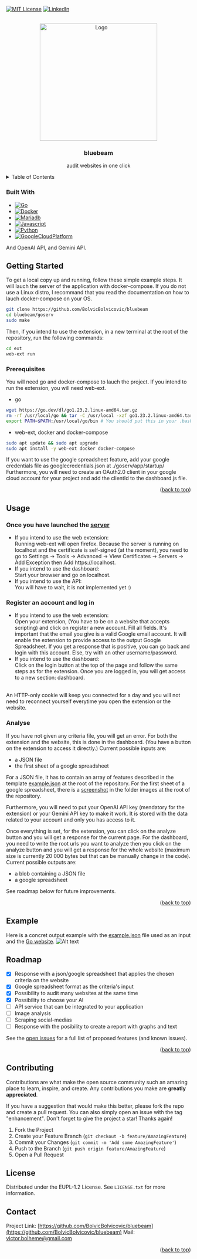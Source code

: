 <!-- Improved compatibility of back to top link: See: https://github.com/othneildrew/Best-README-Template/pull/73 -->
<a id="readme-top"></a>
<!--
*** Thanks for checking out the Best-README-Template. If you have a suggestion
*** that would make this better, please fork the repo and create a pull request
*** or simply open an issue with the tag "enhancement".
*** Don't forget to give the project a star!
*** Thanks again! Now go create something AMAZING! :D
-->



<!-- PROJECT SHIELDS -->
[![MIT License][license-shield]][license-url]
[![LinkedIn][linkedin-shield]][linkedin-url]



<!-- PROJECT LOGO -->
<br />
<div align="center">
  <a href="https://github.com/BolvicBolvicovic/bluebeam">
    <img src="images/bluebeam.png" alt="Logo" width="320" height="320">
  </a>

<h3 align="center">bluebeam</h3>

  <p align="center">
    audit websites in one click
    </br>
  </p>
</div>



<!-- TABLE OF CONTENTS -->
<details>
  <summary>Table of Contents</summary>
  <ol>
    <li>
      <a href="#about-the-project">About The Project</a>
      <ul>
        <li><a href="#built-with">Built With</a></li>
      </ul>
    </li>
    <li>
      <a href="#getting-started">Getting Started</a>
      <ul>
        <li><a href="#prerequisites">Prerequisites</a></li>
        <li><a href="#installation">Installation</a></li>
      </ul>
    </li>
    <li><a href="#usage">Usage</a></li>
    <li><a href="#example">Example</a></li>
    <li><a href="#roadmap">Roadmap</a></li>
    <li><a href="#contributing">Contributing</a></li>
    <li><a href="#license">License</a></li>
    <li><a href="#contact">Contact</a></li>
  </ol>
</details>

### Built With

* [![Go][Go.dev]][Go-url]
* [![Docker][Docker.com]][Docker-url]
* [![Mariadb][Mariadb.org]][Mariadb-url]
* [![Javascript][Javascript.com]][Javascript-url]
* [![Python][Python.org]][Python-url]
* [![GoogleCloudPlatform][GoogleCloudPlatform.com]][GoogleCloudPlatform-url]

And OpenAI API, and Gemini API.

<!-- GETTING STARTED -->
## Getting Started

To get a local copy up and running, follow these simple example steps.
It will lauch the server of the application with docker-compose.
If you do not use a Linux distro, I recommand that you read the documentation on how to lauch docker-compose on your OS.

```sh
git clone https://github.com/BolvicBolvicovic/bluebeam
cd bluebeam/goserv
sudo make
```

Then, if you intend to use the extension, in a new terminal at the root of the repository, run the following commands:

```sh
cd ext
web-ext run
```

### Prerequisites

You will need go and docker-compose to lauch the project. If you intend to run the extension, you will need web-ext.
* go
```sh
wget https://go.dev/dl/go1.23.2.linux-amd64.tar.gz
rm -rf /usr/local/go && tar -C /usr/local -xzf go1.23.2.linux-amd64.tar.gz
export PATH=$PATH:/usr/local/go/bin # You should put this in your .bashrc
```
* web-ext, docker and docker-compose
```sh
sudo apt update && sudo apt upgrade
sudo apt install -y web-ext docker docker-compose
```

If you want to use the google spreadsheet feature, add your google credentials file as googlecredentials.json at ./goserv/app/startup/
Furthermore, you will need to create an OAuth2.0 client in your google cloud account for your project and add the clientId to the dashboard.js file.

<p align="right">(<a href="#readme-top">back to top</a>)</p>


<!-- USAGE EXAMPLES -->
## Usage

### Once you have launched the <a href="#getting-started">server</a> 
- If you intend to use the web extension:<br/>
Running web-ext will open firefox. Because the server is running on localhost and the certificate is self-signed (at the moment),
you need to go to Settings -> Tools -> Advanced -> View Certificates -> Servers -> Add Exception then Add https://localhost.<br/>
- If you intend to use the dashboard:<br/>
Start your browser and go on localhost.<br/>
- If you intend to use the API:<br/>
You will have to wait, it is not implemented yet :)

### Register an account and log in

- If you intend to use the web extension:<br/>
Open your extension, (You have to be on a website that accepts scripting) and click on register a new account.
Fill all fields. It's important that the email you give is a valid Google email account. It will enable the extension to provide access to the output Google Spreadsheet.
If you get a response that is positive, you can go back and login with this account. Else, try with an other username/password.
- If you intend to use the dashboard:<br/>
Click on the login button at the top of the page and follow the same steps as for the extension. Once you are logged in, you will get access to a new section: dashboard.
<br/>
An HTTP-only cookie will keep you connected for a day and you will not need to reconnect yourself everytime you open the extension or the website.

### Analyse

If you have not given any criteria file, you will get an error. For both the extension and the website, this is done in the dashboard. (You have a button on the extension to access it directly.)
Current possible inputs are:
- a JSON file
- the first sheet of a google spreadsheet

For a JSON file, it has to contain an array of features described in the template <a href="https://github.com/BolvicBolvicovic/bluebeam/blob/main/example.json">example.json</a> at the root of the repository.
For the first sheet of a google spreadsheet, there is a <a href="images/example2.png">screenshot</a> in the folder images at the root of the repository.

Furthermore, you will need to put your OpenAI API key (mendatory for the extension) or your Gemini API key to make it work. It is stored with the data related to your account and only you has access to it.

Once everything is set, for the extension, you can click on the analyze button and you will get a response for the current page.
For the dashboard, you need to write the root urls you want to analyze then you click on the analyze button and you will get a response for the whole website (maximum size is currently 20 000 bytes but that can be manually change in the code).
<br/>
Current possible outputs are:
- a blob containing a JSON file
- a google spreadsheet

See roadmap below for future improvements.

<p align="right">(<a href="#readme-top">back to top</a>)</p>

## Example

Here is a concret output example with the <a href="https://github.com/BolvicBolvicovic/bluebeam/blob/main/example.json">example.json</a> file used as an input and the <a href="https://go.dev/">Go website</a>.
![Alt text](images/example.png)

<!-- ROADMAP -->
## Roadmap

- [x] Response with a json/google spreadsheet that applies the chosen criteria on the website
- [x] Google spreadsheet format as the criteria's input
- [x] Possibility to audit many websites at the same time
- [x] Possibility to choose your AI
- [ ] API service that can be integrated to your application
- [ ] Image analysis
- [ ] Scraping social-medias
- [ ] Response with the posibility to create a report with graphs and text

See the [open issues](https://github.com/BolvicBolvicovic/bluebeam/issues) for a full list of proposed features (and known issues).

<p align="right">(<a href="#readme-top">back to top</a>)</p>



<!-- CONTRIBUTING -->
## Contributing

Contributions are what make the open source community such an amazing place to learn, inspire, and create. Any contributions you make are **greatly appreciated**.

If you have a suggestion that would make this better, please fork the repo and create a pull request. You can also simply open an issue with the tag "enhancement".
Don't forget to give the project a star! Thanks again!

1. Fork the Project
2. Create your Feature Branch (`git checkout -b feature/AmazingFeature`)
3. Commit your Changes (`git commit -m 'Add some AmazingFeature'`)
4. Push to the Branch (`git push origin feature/AmazingFeature`)
5. Open a Pull Request



<!-- LICENSE -->
## License

Distributed under the EUPL-1.2 License. See `LICENSE.txt` for more information.


<!-- CONTACT -->
## Contact

Project Link: [https://github.com/BolvicBolvicovic/bluebeam](https://github.com/BolvicBolvicovic/bluebeam)
Mail: victor.bolheme@gmail.com

<p align="right">(<a href="#readme-top">back to top</a>)</p>



<!-- MARKDOWN LINKS & IMAGES -->
<!-- https://www.markdownguide.org/basic-syntax/#reference-style-links -->
[license-shield]: https://img.shields.io/badge/license-EUPL%201.2-blue
[license-url]: https://github.com/BolvicBolvicovic/bluebeam/blob/main/LICENSE.txt
[linkedin-shield]: https://img.shields.io/badge/-LinkedIn-black.svg?style=for-the-badge&logo=linkedin&colorB=555
[linkedin-url]: https://linkedin.com/in/victorcornille
[product-screenshot]: images/screenshot.png
[Go.dev]: https://img.shields.io/badge/Go-00ADD8?logo=Go&logoColor=white&style=for-the-badge[Next-url]
[Go-url]: https://go.dev/
[Docker.com]: https://img.shields.io/badge/docker-257bd6?style=for-the-badge&logo=docker&logoColor=white
[Docker-url]: https://www.docker.com/
[Mariadb.org]: https://img.shields.io/badge/MariaDB-003545?style=for-the-badge&logo=mariadb&logoColor=white
[Mariadb-url]: https://mariadb.org/
[Javascript.com]: https://shields.io/badge/JavaScript-F7DF1E?logo=JavaScript&logoColor=000&style=flat-square
[Javascript-url]: https://www.javascript.com/
[Python.org]: https://img.shields.io/badge/python-3670A0?style=for-the-badge&logo=python&logoColor=ffdd54 
[Python-url]: https://www.python.org/
[GoogleCloudPlatform.com]: https://img.shields.io/badge/-Google%20Cloud%20Platform-4285F4?style=flat&logo=google%20cloud&logoColor=white 
[GoogleCloudPlatform-url]: https://console.cloud.google.com/ 
